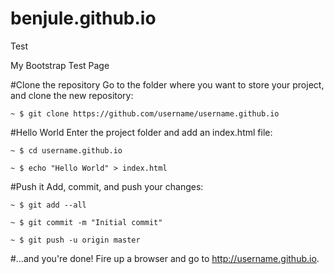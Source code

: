 # benjule.github.io

Test

My Bootstrap Test Page

#Clone the repository
Go to the folder where you want to store your project, and clone the new repository:

```~ $ git clone https://github.com/username/username.github.io ```

#Hello World
Enter the project folder and add an index.html file:

```~ $ cd username.github.io ```

```~ $ echo "Hello World" > index.html ```

#Push it
Add, commit, and push your changes:

```~ $ git add --all ```

```~ $ git commit -m "Initial commit" ```

```~ $ git push -u origin master ```

#…and you're done!
Fire up a browser and go to http://username.github.io.

